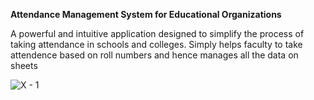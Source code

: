 **Attendance Management System for Educational Organizations**

A powerful and intuitive application designed to simplify the process of taking attendance in schools and colleges.
Simply helps faculty to take attendence based on roll numbers and hence manages all the data on sheets 

![X - 1](https://github.com/Hemanth5603/Attendee/assets/108444612/892dd9b8-4f55-4b36-bb7a-3bc6bc5dd559)
